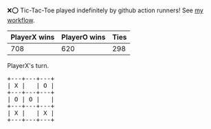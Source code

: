 :x::o: Tic-Tac-Toe played indefinitely by github action runners! See [my workflow](.github/workflows/play.yaml).

|PlayerX wins|PlayerO wins|Ties|
|-|-|-|
|708|620|298|

PlayerX's turn.

<pre>
+---+---+---+
| X |   | O |
+---+---+---+
| O | O |   |
+---+---+---+
| X |   | X |
+---+---+---+
</pre>